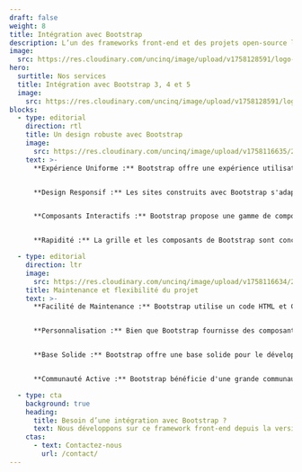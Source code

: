 ```yaml
---
draft: false
weight: 8
title: Intégration avec Bootstrap
description: L’un des frameworks front-end et des projets open-source les plus populaires au monde.
image:
  src: https://res.cloudinary.com/uncinq/image/upload/v1758128591/logo-bootstrap-5_h3gtgt.svg
hero:
  surtitle: Nos services
  title: Intégration avec Bootstrap 3, 4 et 5
  image:
    src: https://res.cloudinary.com/uncinq/image/upload/v1758128591/logo-bootstrap-5_h3gtgt.svg
blocks:
  - type: editorial
    direction: rtl
    title: Un design robuste avec Bootstrap
    image:
      src: https://res.cloudinary.com/uncinq/image/upload/v1758116635/241.Going-To-Work_lg67w1.svg
    text: >-
      **Expérience Uniforme :** Bootstrap offre une expérience utilisateur cohérente sur différents appareils et navigateurs, garantissant que les visiteurs reçoivent un contenu bien affiché, qu'ils consultent le site depuis un ordinateur de bureau, une tablette ou un smartphone.


      **Design Responsif :** Les sites construits avec Bootstrap s'adaptent automatiquement à la taille de l'écran, offrant une navigation fluide et une lisibilité optimale sur tous les appareils, ce qui améliore l'accessibilité et la satisfaction de l'utilisateur.


      **Composants Interactifs :** Bootstrap propose une gamme de composants interactifs prêts à l'emploi, tels que des menus déroulants, des modales, des carrousels, etc., ce qui rend la navigation et l'interaction sur le site plus conviviales.


      **Rapidité :** La grille et les composants de Bootstrap sont conçus pour être légers, ce qui accélère le temps de chargement des pages et améliore l'expérience de navigation.

  - type: editorial
    direction: ltr
    image:
      src: https://res.cloudinary.com/uncinq/image/upload/v1758116634/240.Tower-Of-Cards_tid63g.svg
    title: Maintenance et flexibilité du projet
    text: >-
      **Facilité de Maintenance :** Bootstrap utilise un code HTML et CSS bien structuré, ce qui facilite la maintenance du site. Les développeurs peuvent rapidement repérer et corriger les problèmes, ajouter de nouvelles fonctionnalités et effectuer des mises à jour.


      **Personnalisation :** Bien que Bootstrap fournisse des composants prêts à l'emploi, il est également hautement personnalisable. Les développeurs peuvent ajuster le design, les couleurs et les fonctionnalités pour répondre aux besoins spécifiques du projet.


      **Base Solide :** Bootstrap offre une base solide pour le développement, ce qui signifie que les projets construits avec Bootstrap sont souvent plus stables et moins sujets à des erreurs inattendues.


      **Communauté Active :** Bootstrap bénéficie d'une grande communauté d'utilisateurs et de développeurs, ce qui signifie que vous pouvez trouver des ressources, des astuces et des solutions pour résoudre des problèmes spécifiques liés à Bootstrap, et cela contribue à la maintenance efficace du projet.

  - type: cta
    background: true
    heading:
      title: Besoin d’une intégration avec Bootstrap ?
      text: Nous développons sur ce framework front-end depuis la version 3
    ctas:
      - text: Contactez-nous
        url: /contact/
---
```

